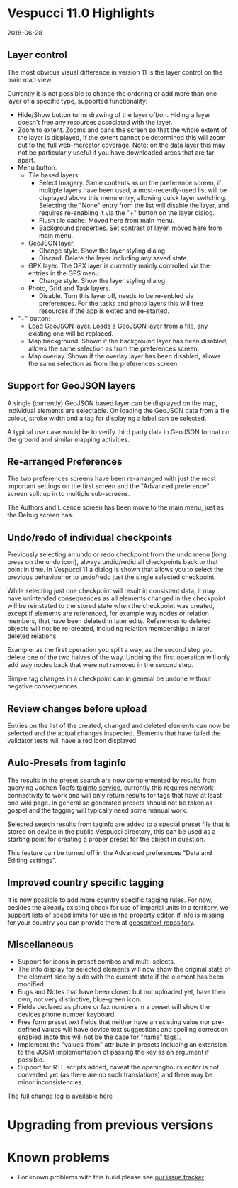 # Vespucci 11.0 Highlights
 
2018-06-28

## Layer control

The most obvious visual difference in version 11 is the layer control on the main map view. 

Currently it is not possible to change the ordering or add more than one layer of a specific type, supported functionality:  

* Hide/Show button turns drawing of the layer off/on. Hiding a layer doesn't free any resources associated with the layer.
* Zoom to extent. Zooms and pans the screen so that the whole extent of the layer is displayed, if the extent cannot be determined this will zoom out to the full web-mercator coverage. Note: on the data layer this may not be particularly useful if you have downloaded areas that are far apart.
* Menu button.
    * Tile based layers: 
        * Select imagery. Same contents as on the preference screen, if multiple layers have been used, a most-recently-used list will be displayed above this menu entry, allowing quick layer switching. Selecting the "None" entry from the list will disable the layer, and requires re-enabling it via the "+" button on the layer dialog.
        * Flush tile cache. Moved here from main menu.
        * Background properties. Set contrast of layer, moved here from main menu.
    * GeoJSON layer. 
        * Change style. Show the layer styling dialog.
        * Discard. Delete the layer including any saved state.
    * GPX layer. The GPX layer is currently mainly controlled via the entries in the GPS menu.
        * Change style. Show the layer styling dialog.
    * Photo, Grid and Task layers.
        * Disable. Turn this layer off, needs to be re-enbled via preferences. For the tasks and photo layers this will free resources if the app is exited and re-started.
* "+" button: 
    * Load GeoJSON layer. Loads a GeoJSON layer from a file, any existing one will be replaced.
    * Map background. Shown if the background layer has been disabled, allows the same selection as from the preferences screen.
    * Map overlay. Shown if the overlay layer has been disabled, allows the same selection as from the preferences screen.
        

## Support for GeoJSON layers

A single (currently) GeoJSON based layer can be displayed on the map, individual elements are selectable. On loading the GeoJSON data from a file colour, stroke width and a tag for displaying a label can be selected.

A typical use case would be to verify third party data in GeoJSON format on the ground and similar mapping activities. 

## Re-arranged Preferences

The two preferences screens have been re-arranged with just the most important settings on the first screen and the "Advanced preference" screen split up in to multiple sub-screens.

The Authors and Licence screen has been move to the main menu, just as the Debug screen has.

## Undo/redo of individual checkpoints

Previously selecting an undo or redo checkpoint from the undo menu (long press on the undo icon), always undid/redid all checkpoints back to that point in time. In Vespucci 11 a dialog is shown that allows you to select the previous behaviour or to undo/redo just the single selected checkpoint.

While selecting just one checkpoint will result in consistent data, it may have unintended consequences as all elements changed in the checkpoint will be reinstated to the stored state when the checkpoint was created, except if elements are referenced, for example way nodes or relation members, that have been deleted in later edits. References to deleted objects will not be re-created, including relation memberships in later deleted relations.

Example: as the first operation you split a way, as the second step you delete one of the two halves of the way. Undoing the first operation will only add way nodes back that were not removed in the second step.

Simple tag changes in a checkpoint can in general be undone without negative consequences.

## Review changes before upload

Entries on the list of the created, changed and deleted elements can now be selected and the actual changes inspected. Elements that have failed the validator tests will have a red icon displayed. 

## Auto-Presets from taginfo

The results in the preset search are now complemented by results from querying Jochen Topfs [taginfo service](https://taginfo.openstreetmap.org/), currently this requires network connectivity to work and will only return results for tags that have at least one wiki page. In general so generated presets should not be taken as gospel and the tagging will typically need some manual work. 

Selected search results from taginfo are added to a special preset file that is stored on device in the public Vespucci directory, this can be used as a starting point for creating a proper preset for the object in question. 

This feature can be turned off in the Advanced preferences "Data and Editing settings". 

## Improved country specific tagging

It is now possible to add more country specific tagging rules. For now, besides the already existing check for use of imperial units in a territory, we support lists of speed limits for use in the property editor, if info is missing for your country you can provide them at [geocontext repository](https://github.com/simonpoole/geocontext). 

## Miscellaneous 

* Support for icons in preset combos and multi-selects.
* The info display for selected elements will now show the original state of the element side by side with the current state if the element has been modified.
* Bugs and Notes that have been closed but not uploaded yet, have their own, not very distinctive, blue-green icon.
* Fields declared as phone or fax numbers in a preset will show the devices phone number keyboard.
* Free form preset text fields that neither have an existing value nor pre-defined values will have device text suggestions and spelling correction enabled (note this will not be the case for "name" tags).
* Implement the "values_from" attribute in presets including an extension to the JOSM implementation of passing the key as an argument if possible.
* Support for RTL scripts added, caveat the openinghours editor is not converted yet (as there are no such translations) and there may be minor inconsistencies.

The full change log is available [here](https://github.com/MarcusWolschon/osmeditor4android/commits/master)

# Upgrading from previous versions

# Known problems

* For known problems with this build please see [our issue tracker](https://github.com/MarcusWolschon/osmeditor4android/issues)

